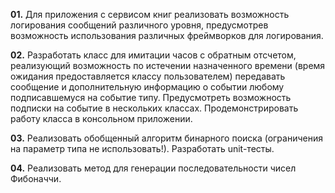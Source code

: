 <b>01.</b> Для приложения с сервисом книг реализовать возможность логирования сообщений различного уровня, предусмотрев возможность использования различных фреймворков для логирования.

<b>02.</b> Разработать класс для имитации часов с обратным отсчетом, реализующий возможность по истечении назначенного времени (время ожидания предоставляется классу пользователем) передавать сообщение и дополнительную информацию о событии любому подписавшемуся на событие типу. Предусмотреть возможность подписки на событие в нескольких классах. Продемонстрировать работу класса в консольном приложении.

<b>03.</b> Реализовать обобщенный алгоритм бинарного поиска (ограничения на параметр типа не использовать!). Разработать unit-тесты.

<b>04.</b> Реализовать метод для генерации  последовательности чисел Фибоначчи. 
